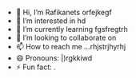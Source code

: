 - 👋 Hi, I’m Rafikanets orfejkegf
- 👀 I’m interested in hd
- 🌱 I’m currently learning fgsfregtrh
- 💞️ I’m looking to collaborate on 
- 📫 How to reach me ...rhjstrjhyrhj
- 😄 Pronouns: |)rgkkiwd
- ⚡ Fun fact: .
<!---
Rafikanets/Rafikanets is a ✨ special ✨ repository because its `README.md` (this file) appears on your GitHub profile.
You can click the Preview link to take a look at your changes
